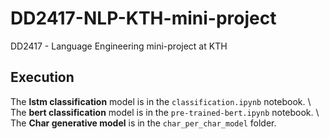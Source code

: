 # DD2417-NLP-KTH-mini-project

DD2417 - Language Engineering mini-project at KTH

## Execution

The **lstm classification** model is in the `classification.ipynb` notebook. \\
The **bert classification** model is in the `pre-trained-bert.ipynb` notebook. \\
The **Char generative model** is in the `char_per_char_model` folder.
